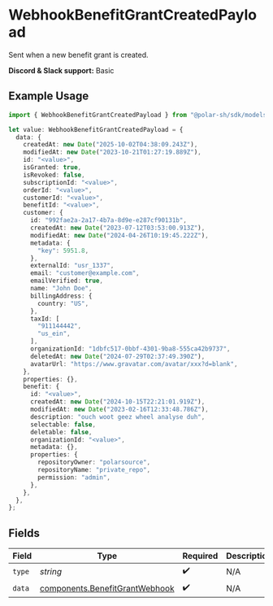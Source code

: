 # WebhookBenefitGrantCreatedPayload

Sent when a new benefit grant is created.

**Discord & Slack support:** Basic

## Example Usage

```typescript
import { WebhookBenefitGrantCreatedPayload } from "@polar-sh/sdk/models/components/webhookbenefitgrantcreatedpayload.js";

let value: WebhookBenefitGrantCreatedPayload = {
  data: {
    createdAt: new Date("2025-10-02T04:38:09.243Z"),
    modifiedAt: new Date("2023-10-21T01:27:19.889Z"),
    id: "<value>",
    isGranted: true,
    isRevoked: false,
    subscriptionId: "<value>",
    orderId: "<value>",
    customerId: "<value>",
    benefitId: "<value>",
    customer: {
      id: "992fae2a-2a17-4b7a-8d9e-e287cf90131b",
      createdAt: new Date("2023-07-12T03:53:00.913Z"),
      modifiedAt: new Date("2024-04-26T10:19:45.222Z"),
      metadata: {
        "key": 5951.8,
      },
      externalId: "usr_1337",
      email: "customer@example.com",
      emailVerified: true,
      name: "John Doe",
      billingAddress: {
        country: "US",
      },
      taxId: [
        "911144442",
        "us_ein",
      ],
      organizationId: "1dbfc517-0bbf-4301-9ba8-555ca42b9737",
      deletedAt: new Date("2024-07-29T02:37:49.390Z"),
      avatarUrl: "https://www.gravatar.com/avatar/xxx?d=blank",
    },
    properties: {},
    benefit: {
      id: "<value>",
      createdAt: new Date("2024-10-15T22:21:01.919Z"),
      modifiedAt: new Date("2023-02-16T12:33:48.786Z"),
      description: "ouch woot geez wheel analyse duh",
      selectable: false,
      deletable: false,
      organizationId: "<value>",
      metadata: {},
      properties: {
        repositoryOwner: "polarsource",
        repositoryName: "private_repo",
        permission: "admin",
      },
    },
  },
};
```

## Fields

| Field                                                                            | Type                                                                             | Required                                                                         | Description                                                                      | Example                                                                          |
| -------------------------------------------------------------------------------- | -------------------------------------------------------------------------------- | -------------------------------------------------------------------------------- | -------------------------------------------------------------------------------- | -------------------------------------------------------------------------------- |
| `type`                                                                           | *string*                                                                         | :heavy_check_mark:                                                               | N/A                                                                              | benefit_grant.created                                                            |
| `data`                                                                           | [components.BenefitGrantWebhook](../../models/components/benefitgrantwebhook.md) | :heavy_check_mark:                                                               | N/A                                                                              |                                                                                  |